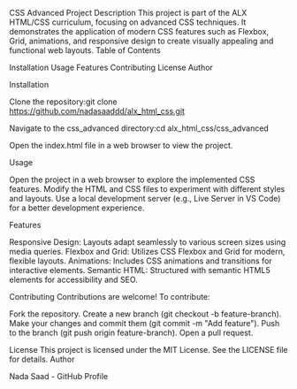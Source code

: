 CSS Advanced Project
Description
This project is part of the ALX HTML/CSS curriculum, focusing on advanced CSS techniques. It demonstrates the application of modern CSS features such as Flexbox, Grid, animations, and responsive design to create visually appealing and functional web layouts.
Table of Contents

Installation
Usage
Features
Contributing
License
Author

Installation

Clone the repository:git clone https://github.com/nadasaaddd/alx_html_css.git


Navigate to the css_advanced directory:cd alx_html_css/css_advanced


Open the index.html file in a web browser to view the project.

Usage

Open the project in a web browser to explore the implemented CSS features.
Modify the HTML and CSS files to experiment with different styles and layouts.
Use a local development server (e.g., Live Server in VS Code) for a better development experience.

Features

Responsive Design: Layouts adapt seamlessly to various screen sizes using media queries.
Flexbox and Grid: Utilizes CSS Flexbox and Grid for modern, flexible layouts.
Animations: Includes CSS animations and transitions for interactive elements.
Semantic HTML: Structured with semantic HTML5 elements for accessibility and SEO.

Contributing
Contributions are welcome! To contribute:

Fork the repository.
Create a new branch (git checkout -b feature-branch).
Make your changes and commit them (git commit -m "Add feature").
Push to the branch (git push origin feature-branch).
Open a pull request.

License
This project is licensed under the MIT License. See the LICENSE file for details.
Author

Nada Saad - GitHub Profile

